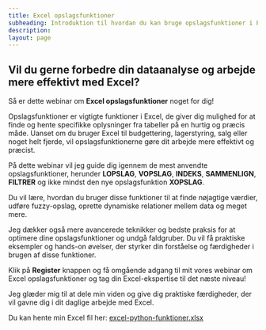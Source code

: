 ```yaml
---
title: Excel opslagsfunktioner
subheading: Introduktion til hvordan du kan bruge opslagsfunktioner i Excel
description:
layout: page
---
```


## Vil du gerne forbedre din dataanalyse og arbejde mere effektivt med Excel?

Så er dette webinar om **Excel opslagsfunktioner** noget for dig!

Opslagsfunktioner er vigtigte funktioner i Excel, de giver dig mulighed for at finde og hente specifikke oplysninger fra tabeller på en hurtig og præcis måde. Uanset om du bruger Excel til budgettering, lagerstyring, salg eller noget helt fjerde, vil opslagsfunktionerne gøre dit arbejde mere effektivt og præcist.

På dette webinar vil jeg guide dig igennem de mest anvendte opslagsfunktioner, herunder **LOPSLAG**, **VOPSLAG**, **INDEKS**, **SAMMENLIGN**, **FILTRER** og ikke mindst den nye opslagsfunktion **XOPSLAG**. 

Du vil lære, hvordan du bruger disse funktioner til at finde nøjagtige værdier, udføre fuzzy-opslag, oprette dynamiske relationer mellem data og meget mere.

Jeg dækker også mere avancerede teknikker og bedste praksis for at optimere dine opslagsfunktioner og undgå faldgruber. Du vil få praktiske eksempler og hands-on øvelser, der styrker din forståelse og færdigheder i brugen af disse funktioner.

Klik på **Register** knappen og få omgående adgang til mit vores webinar om Excel opslagsfunktioner og tag din Excel-ekspertise til det næste niveau!



Jeg glæder mig til at dele min viden og give dig praktiske færdigheder, der vil gavne dig i dit daglige arbejde med Excel.

Du kan hente min Excel fil her: [excel-python-funktioner.xlsx](/files/webinar/Lookup_Funktioner.xlsx)
